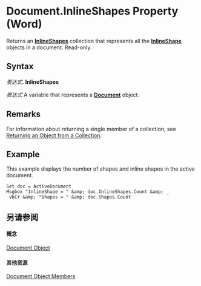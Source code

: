 
# Document.InlineShapes Property (Word)

Returns an  **[InlineShapes](049510b5-cdb3-74e8-783a-4c8fa809b876.md)** collection that represents all the **[InlineShape](a8fd110a-4aa7-c4b9-1559-32022787d955.md)** objects in a document. Read-only.


## Syntax

 _表达式_. **InlineShapes**

 _表达式_ A variable that represents a **[Document](8d83487a-2345-a036-a916-971c9db5b7fb.md)** object.


## Remarks

For information about returning a single member of a collection, see [Returning an Object from a Collection](28f76384-f495-9640-a7c8-10ada3fac727.md).


## Example

This example displays the number of shapes and inline shapes in the active document.


```
Set doc = ActiveDocument 
Msgbox "InlineShape = " &amp; doc.InlineShapes.Count &amp; _ 
 vbCr &amp; "Shapes = " &amp; doc.Shapes.Count
```


## 另请参阅


#### 概念


[Document Object](8d83487a-2345-a036-a916-971c9db5b7fb.md)
#### 其他资源


[Document Object Members](http://msdn.microsoft.com/library/fc9ab457-0888-f917-3d52-387168ac23b9%28Office.15%29.aspx)